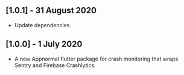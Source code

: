 ## [1.0.1] - 31 August 2020

* Update dependencies.

## [1.0.0] - 1 July 2020

* A new Appnormal flutter package for crash monitoring that wraps Sentry and Firebase Crashlytics.


